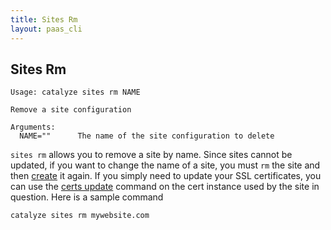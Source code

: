 ```yaml
---
title: Sites Rm
layout: paas_cli
---
```


## Sites Rm

```
Usage: catalyze sites rm NAME

Remove a site configuration

Arguments:
  NAME=""      The name of the site configuration to delete
```

`sites rm` allows you to remove a site by name. Since sites cannot be updated, if you want to change the name of a site, you must `rm` the site and then [create](#SitesCreate) it again. If you simply need to update your SSL certificates, you can use the [certs update](#CertsUpdate) command on the cert instance used by the site in question. Here is a sample command

```
catalyze sites rm mywebsite.com
```
